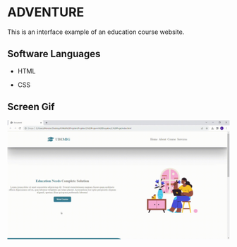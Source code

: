
<h1>ADVENTURE</h1>

This is an interface example of an education course website.

<h2> Software Languages </h2>

- HTML

- CSS

<h2> Screen Gif </h2>

![](Course.gif)